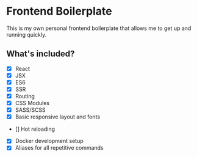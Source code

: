 # Frontend Boilerplate

This is my own personal frontend boilerplate that allows me to get up and running quickly.

## What's included?

- [x] React
- [x] JSX
- [x] ES6
- [x] SSR
- [x] Routing
- [x] CSS Modules
- [X] SASS/SCSS
- [x] Basic responsive layout and fonts
- [] Hot reloading
- [x] Docker development setup
- [x] Aliases for all repetitive commands
